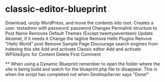 # classic-editor-blueprint
Download, unzip WordPress, and move the contents into root.
Creates a user: testadmin with password: password
Changes Permalink structure to Post Name
Removes Default Themes (Except twentyseventeen)
Update Akismet, if it needs it
Change the tagline
Remove Hello Plugins
Remove "Hello World" post
Remove Sample Page
Discourage search engines from indexing this site
Add and activate Classic editor
Add and activate WPSiteSync for Content
Delete First Comment

** When using a Dynamic Blueprint remember to open the folder where the site is being build and watch for the blueprint.php file to disappear. This is when the script has completed not when DesktopServer says "Done!"
